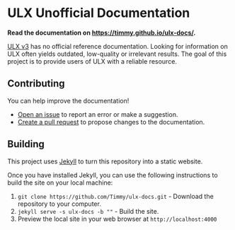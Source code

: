 # ULX Unofficial Documentation

**Read the documentation on https://timmy.github.io/ulx-docs/.**

[ULX v3](https://github.com/teamulysses/ulx) has no official reference documentation. Looking for information on ULX often yields outdated, low-quality or irrelevant results. The goal of this project is to provide users of ULX with a reliable resource.

## Contributing

You can help improve the documentation!

- [Open an issue](https://github.com/Timmy/ulx-docs/issues/new) to report an error or make a suggestion.
- [Create a pull request](https://github.com/Timmy/ulx-docs/issues/new) to propose changes to the documentation.

## Building

This project uses [Jekyll](https://jekyllrb.com) to turn this repository into a static website.

Once you have installed Jekyll, you can use the following instructions to build the site on your local machine:

1. `git clone https://github.com/Timmy/ulx-docs.git` - Download the repository to your computer.
2. `jekyll serve -s ulx-docs -b ""` - Build the site.
3. Preview the local site in your web browser at `http://localhost:4000`
